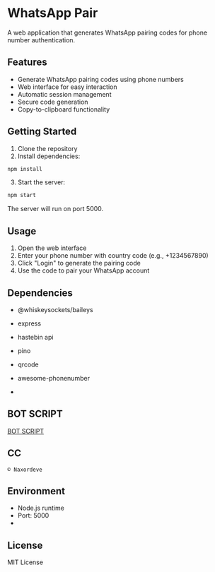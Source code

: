 # WhatsApp Pair

A web application that generates WhatsApp pairing codes for phone number authentication.

## Features

- Generate WhatsApp pairing codes using phone numbers
- Web interface for easy interaction
- Automatic session management
- Secure code generation
- Copy-to-clipboard functionality

## Getting Started

1. Clone the repository
2. Install dependencies:
```bash
npm install
```
3. Start the server:
```bash
npm start
```
The server will run on port 5000.

## Usage

1. Open the web interface
2. Enter your phone number with country code (e.g., +1234567890)
3. Click "Login" to generate the pairing code
4. Use the code to pair your WhatsApp account

## Dependencies

- @whiskeysockets/baileys
- express
- hastebin api
- pino
- qrcode
- awesome-phonenumber

- 
## BOT SCRIPT
[BOT SCRIPT](https://github.com/naxordeve/whatsapp-bot)

## CC
```© Naxordeve```

## Environment

- Node.js runtime
- Port: 5000
- 
## License

MIT License

